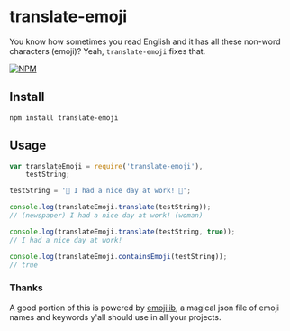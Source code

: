 # translate-emoji

You know how sometimes you read English and it has all these non-word characters (emoji)? Yeah, `translate-emoji` fixes that.

[![NPM](https://nodei.co/npm/translate-emoji.png)](https://nodei.co/npm/translate-emoji/)

## Install
~~~
npm install translate-emoji
~~~

## Usage
~~~js
var translateEmoji = require('translate-emoji'),
    testString;

testString = '📰 I had a nice day at work! 👩';

console.log(translateEmoji.translate(testString));
// (newspaper) I had a nice day at work! (woman)

console.log(translateEmoji.translate(testString, true));
// I had a nice day at work!

console.log(translateEmoji.containsEmoji(testString));
// true
~~~

### Thanks
A good portion of this is powered by [emojilib][1], a magical json file of emoji names and keywords y'all should use in all your projects.

[1]: https://github.com/muan/emojilib
